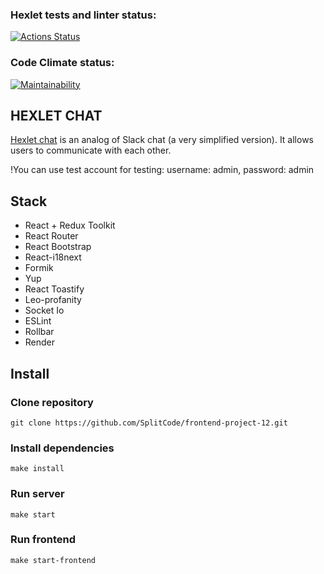 ### Hexlet tests and linter status:

[![Actions Status](https://github.com/SplitCode/frontend-project-12/actions/workflows/hexlet-check.yml/badge.svg)](https://github.com/SplitCode/frontend-project-12/actions)

### Code Climate status:

[![Maintainability](https://api.codeclimate.com/v1/badges/5a767dd5b08ee126a3e8/maintainability)](https://codeclimate.com/github/SplitCode/frontend-project-12/maintainability)

## HEXLET CHAT

[Hexlet chat](https://frontend-project-12-c3ik.onrender.com) is an analog of Slack chat (a very simplified version). It allows users to communicate with each other.

!You can use test account for testing: username: admin, password: admin

## Stack

- React + Redux Toolkit
- React Router
- React Bootstrap
- React-i18next
- Formik
- Yup
- React Toastify
- Leo-profanity
- Socket Io
- ESLint
- Rollbar
- Render

## Install

### Clone repository

    git clone https://github.com/SplitCode/frontend-project-12.git

### Install dependencies

    make install

### Run server

    make start

### Run frontend

    make start-frontend
